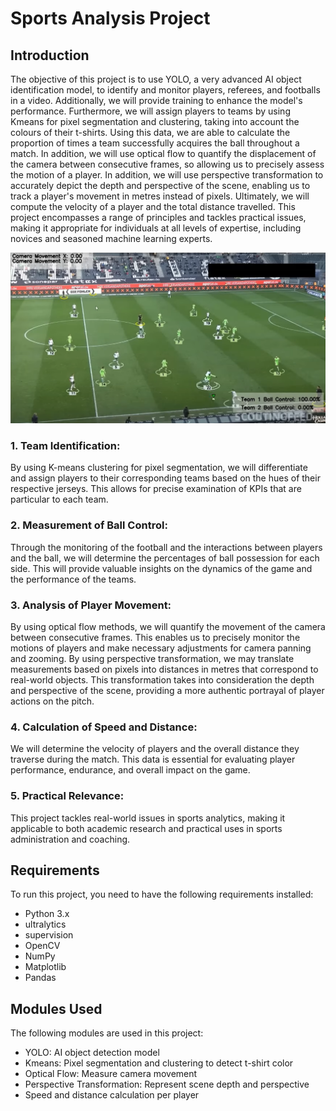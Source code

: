 # Sports Analysis Project

## Introduction
The objective of this project is to use YOLO, a very advanced AI object identification model, to identify and monitor players, referees, and footballs in a video. Additionally, we will provide training to enhance the model's performance. Furthermore, we will assign players to teams by using Kmeans for pixel segmentation and clustering, taking into account the colours of their t-shirts. Using this data, we are able to calculate the proportion of times a team successfully acquires the ball throughout a match. In addition, we will use optical flow to quantify the displacement of the camera between consecutive frames, so allowing us to precisely assess the motion of a player. In addition, we will use perspective transformation to accurately depict the depth and perspective of the scene, enabling us to track a player's movement in metres instead of pixels. Ultimately, we will compute the velocity of a player and the total distance travelled. This project encompasses a range of principles and tackles practical issues, making it appropriate for individuals at all levels of expertise, including novices and seasoned machine learning experts.


![Screenshot](output_videos/output_img.png)

### 1. Team Identification: 
By using K-means clustering for pixel segmentation, we will differentiate and assign players to their corresponding teams based on the hues of their respective jerseys. This allows for precise examination of KPIs that are particular to each team. 

### 2. Measurement of Ball Control: 
Through the monitoring of the football and the interactions between players and the ball, we will determine the percentages of ball possession for each side. This will provide valuable insights on the dynamics of the game and the performance of the teams. 
### 3. Analysis of Player Movement: 
By using optical flow methods, we will quantify the movement of the camera between consecutive frames. This enables us to precisely monitor the motions of players and make necessary adjustments for camera panning and zooming. 
By using perspective transformation, we may translate measurements based on pixels into distances in metres that correspond to real-world objects. This transformation takes into consideration the depth and perspective of the scene, providing a more authentic portrayal of player actions on the pitch.
### 4. Calculation of Speed and Distance:
We will determine the velocity of players and the overall distance they traverse during the match. This data is essential for evaluating player performance, endurance, and overall impact on the game.
### 5. Practical Relevance: 
This project tackles real-world issues in sports analytics, making it applicable to both academic research and practical uses in sports administration and coaching.

## Requirements
To run this project, you need to have the following requirements installed:
- Python 3.x
- ultralytics
- supervision
- OpenCV
- NumPy
- Matplotlib
- Pandas

## Modules Used
The following modules are used in this project:
- YOLO: AI object detection model
- Kmeans: Pixel segmentation and clustering to detect t-shirt color
- Optical Flow: Measure camera movement
- Perspective Transformation: Represent scene depth and perspective
- Speed and distance calculation per player
